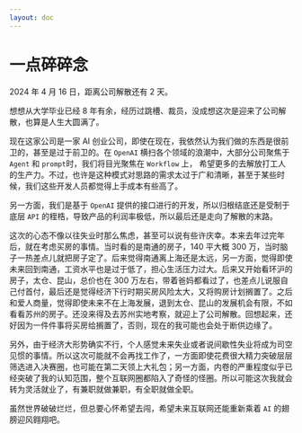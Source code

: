 ```yaml
---
layout: doc
---
```


# 一点碎碎念

2024 年 4 月 16 日，距离公司解散还有 2 天。

想想从大学毕业已经 8 年有余，经历过跳槽、裁员，没成想这次是迎来了公司解散，也算是人生大圆满了。

现在这家公司是一家 AI 创业公司，即使在现在，我依然认为我们做的东西是很前卫的，甚至是过于前卫的。在 `OpenAI` 横扫各个领域的浪潮中，大部分公司聚焦于 `Agent` 和 `prompt`时，我们将目光聚焦在 `Workflow` 上， 希望更多的去解放打工人的生产力。不过，也许是这种模式对思路的需求太过于广和清晰，甚至于某些时候，我们这些开发人员都觉得上手成本有些高了。

另一方面，我们是基于 `OpenAI` 提供的接口进行的开发，所以归根结底还是受制于底层 `API` 的桎梏，导致产品的利润率极低，所以最后还是走向了解散的末路。

这次的心态不像以往失业时那么焦虑，甚至可以说有些许庆幸。本来去年过完年后，就在考虑买房的事情。当时看的是南通的房子，140 平大概 300 万，当时脑子一热差点儿就把房子定了。后来觉得南通离上海还是太远，另一方面，觉得即使未来回到南通，工资水平也是过于低了，担心生活压力过大。后来又开始看环沪的房子，太仓、昆山，总价也在 300 万左右，带着爸妈都看过了，也差点儿说服自己付首付，最后还是觉得经济下行时期买房风险太大，又将购房计划搁置了。之后和爱人商量，觉得即使未来不在上海发展，退到太仓、昆山的发展机会有限，不如看看苏州的房子。还没来得及去苏州实地考察，就迎上了公司解散。回想起来，还好因为一件件事将买房给搁置了，否则，现在的我可能也会处于断供边缘了。

另外，由于经济大形势确实不行，个人感觉未来失业或者说间歇性失业将成为司空见惯的事情。所以这次可能就不会再找工作了，一方面即使花费很大精力突破层层筛选进入决赛圈，也可能在第二天领上大礼包；另一方面，内卷的严重程度似乎已经突破了我的认知范围，整个互联网圈都陷入了奇怪的怪圈。所以可能这次我就会转为灵活就业了，有兼职就做兼职，有全职就做全职。

虽然世界破破烂烂，但总要心怀希望去闯，希望未来互联网还能重新乘着 `AI` 的翅膀迎风翱翔吧。
